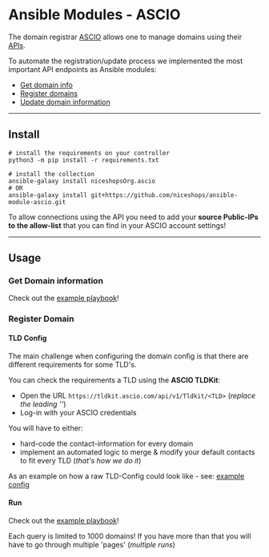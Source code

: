 # Ansible Modules - ASCIO

The domain registrar [ASCIO](https://www.ascio.com/) allows one to manage domains using their [APIs](https://aws.ascio.info/api-v3/php5/domains-introduction.html).

To automate the registration/update process we implemented the most important API endpoints as Ansible modules:

* [Get domain info](https://aws.ascio.info/api-v3/python/getdomains)
* [Register domains](https://aws.ascio.info/api-v3/python/createorder-register-domain)
* [Update domain information](https://aws.ascio.info/api-v3/python/createorder-domain-details-update)

----

## Install

```
# install the requirements on your controller
python3 -m pip install -r requirements.txt

# install the collection
ansible-galaxy install niceshopsOrg.ascio
# OR
ansible-galaxy install git+https://github.com/niceshops/ansible-module-ascio.git
```

To allow connections using the API you need to add your **source Public-IPs to the allow-list** that you can find in your ASCIO account settings!

----

## Usage

### Get Domain information

Check out the [example playbook](https://github.com/niceshops/ansible-module-ascio/blob/main/playbook_get.yml)!

### Register Domain

#### TLD Config

The main challenge when configuring the domain config is that there are different requirements for some TLD's.

You can check the requirements a TLD using the **ASCIO TLDKit**:

* Open the URL `https://tldkit.ascio.com/api/v1/Tldkit/<TLD>` (*replace the leading '<TLD>'*)
* Log-in with your ASCIO credentials

You will have to either:

* hard-code the contact-information for every domain
* implement an automated logic to merge & modify your default contacts to fit every TLD (*that's how we do it*)

As an example on how a raw TLD-Config could look like - see: [example config](https://github.com/niceshops/ansible-module-ascio/blob/main/tld_config.json)

#### Run

Check out the [example playbook](https://github.com/niceshops/ansible-module-ascio/blob/main/playbook_register.yml)!

Each query is limited to 1000 domains! If you have more than that you will have to go through multiple 'pages' (*multiple runs*)
